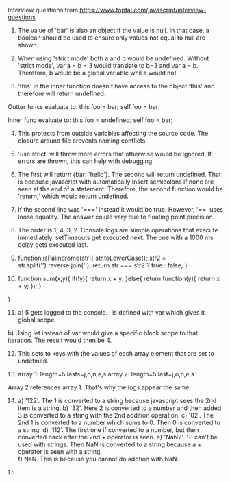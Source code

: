 Interview questions from https://www.toptal.com/javascript/interview-questions

1. The value of 'bar' is also an object if the value is null.  In that case, a boolean should be used to ensure only values not equal to null are shown.

2. When using 'strict mode' both a and b would be undefined.  Without 'strict mode', var a = b = 3 would translate to b=3 and var a = b.  Therefore, b would be a global variable whil a would not.    

3. 'this' in the inner function doesn't have access to the object 'this' and therefore will return undefined.

Outter funcs evaluate to:
this.foo = bar;
self.foo = bar;

Inner func evaluate to:
this.foo = undefined;
self.foo = bar;

4.  This protects from outside variables affecting the source code.  The closure around file prevents naming conflicts.

5. 'use strict' will throw more errors that otherwise would be ignored.  If errors are thrown, this can help with debugging.  

6. The first will return {bar: 'hello'}.  The second will return undefined.  That is because javascript with automatically insert semicolons if none are seen at the end of a statement.  Therefore, the second function would be 'return;' which would return undefined.

7.  If the second line was '===' instead it would be true.  However, '==' uses loose equality.  The answer coiuld vary due to floating point precision.

8.  The order is 1, 4, 3, 2.  Console.logs are siimple operations that execute immediately.  setTimeouts get executed next.  The one with a 1000 ms delay gets executed last.

9. function isPalindrome(str){
    str.toLowerCase();
    str2 = str.split('').reverse.join('');
    return str === str2 ? true : false;
}

10. function sum(x,y){
    if(!y){
        return x + y;
    }else{
        return function(y){
            return x + y;
        });
    }

}

11. a) 5 gets logged to the console.  i is defined with var which gives it global scope.

b) Using let instead of var would give a specific block scope to that iteration.  The result would then be 4.

12. This sets to keys with the values of each array element that are set to undefined.

13. array 1: length=5 lasts=j,o,n,e,s
array 2: length=5 last=j,o,n,e,s

Array 2 references array 1.  That's why the logs appear the same.

14. a) '122'.  The 1 is converted to a string because javascript sees the 2nd item is a string.
b) '32'.  Here 2 is converted to a number and then added.  3 is converted to a string with the 2nd addition operation.
c) '02'.  The 2nd 1 is converted to a number which sums to 0.  Then 0 is converted to a string.
d) '112'.  The first one if converted to a number, but then converted back after the 2nd + operator is seen.
e) 'NaN2'.  '-' can't be used with strings. Then NaN is converted to a string because a + operator is seen with a string.  
f) NaN.  This is because you cannot do addtion with NaN. 

15. 